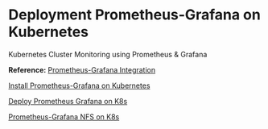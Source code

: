 # Deployment Prometheus-Grafana on Kubernetes
Kubernetes Cluster Monitoring using Prometheus & Grafana

**Reference:**
[Prometheus-Grafana Integration](https://www.bigbinary.com/blog/prometheus-and-grafana-integration)

[Install Prometheus-Grafana on Kubernetes](https://github.com/tatahnoellimnyuy/install-prometheus-and-grafana-on-kubernetes)

[Deploy Prometheus Grafana on K8s](https://gist.github.com/chadmcrowell/c9b12f32e180a6ad3dc060cdd6d63f05)

[Prometheus-Grafana NFS on K8s](https://www.fosstechnix.com/kubernetes-cluster-monitoring-with-prometheus-and-grafana/)

[]()
[]()
[]()
[]()



